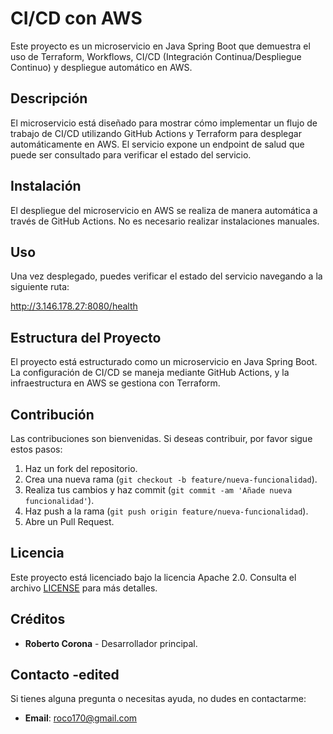 # CI/CD con AWS

Este proyecto es un microservicio en Java Spring Boot que demuestra el uso de Terraform, Workflows, CI/CD (Integración Continua/Despliegue Continuo) y despliegue automático en AWS.

## Descripción

El microservicio está diseñado para mostrar cómo implementar un flujo de trabajo de CI/CD utilizando GitHub Actions y Terraform para desplegar automáticamente en AWS. El servicio expone un endpoint de salud que puede ser consultado para verificar el estado del servicio.

## Instalación

El despliegue del microservicio en AWS se realiza de manera automática a través de GitHub Actions. No es necesario realizar instalaciones manuales.

## Uso

Una vez desplegado, puedes verificar el estado del servicio navegando a la siguiente ruta:


http://3.146.178.27:8080/health


## Estructura del Proyecto

El proyecto está estructurado como un microservicio en Java Spring Boot. La configuración de CI/CD se maneja mediante GitHub Actions, y la infraestructura en AWS se gestiona con Terraform.

## Contribución

Las contribuciones son bienvenidas. Si deseas contribuir, por favor sigue estos pasos:

1. Haz un fork del repositorio.
2. Crea una nueva rama (`git checkout -b feature/nueva-funcionalidad`).
3. Realiza tus cambios y haz commit (`git commit -am 'Añade nueva funcionalidad'`).
4. Haz push a la rama (`git push origin feature/nueva-funcionalidad`).
5. Abre un Pull Request.

## Licencia

Este proyecto está licenciado bajo la licencia Apache 2.0. Consulta el archivo [LICENSE](LICENSE) para más detalles.

## Créditos

- **Roberto Corona** - Desarrollador principal.

## Contacto -edited

Si tienes alguna pregunta o necesitas ayuda, no dudes en contactarme:

- **Email**: roco170@gmail.com
